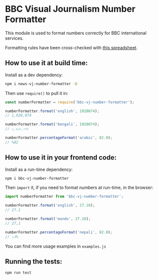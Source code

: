 # BBC Visual Journalism Number Formatter

This module is used to format numbers correctly for BBC international services.

Formatting rules have been cross-checked with [this spreadsheet](https://docs.google.com/spreadsheets/d/1ZFwG07JE6-78qnYd9P1Wq7PIYbhtYCrN-OcDzHIpga0/edit#gid=0).

## How to use it at build time:

Install as a dev dependency:

```sh
npm i news-vj-number-formatter -D
```

Then use `require()` to pull it in:

```js
const numberFormatter = require('bbc-vj-number-formatter');

numberFormatter.format('english', 1928074);
// 1,928,074

numberFormatter.format('bengali', 1928074);
// ১,৯২৮,০৭৪

numberFormatter.percentageFormat('arabic', 82.0);
// %82
````

## How to use it in your frontend code:

Install as a run-time dependency:

```sh
npm i bbc-vj-number-formatter
```

Then `import` it, if you need to format numbers at run-time, in the browser:

```js
import numberFormatter from 'bbc-vj-number-formatter';

numberFormatter.format('english', 27.10);
// 27.1

numberFormatter.format('mundo', 27.10);
// 27,1

numberFormatter.percentageFormat('nepali', 82.0);
// ८२%
````

You can find more usage examples in `examples.js`

## Running the tests:

```
npm run test
```

